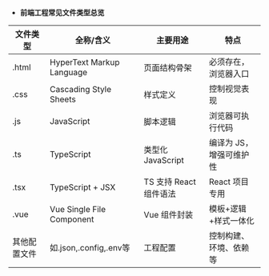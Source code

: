 * **前端工程常见文件类型总览**
  
|文件类型|全称/含义|主要用途|特点|
|---|---|---|--|
|.html|HyperText Markup Language	|页面结构骨架	|必须存在，浏览器入口|
|.css|Cascading Style Sheets	|样式定义	|控制视觉表现|
|.js|JavaScript	|脚本逻辑	|浏览器可执行代码|
|.ts|TypeScript	|类型化 JavaScript	|编译为 JS，增强可维护性|
|.tsx|TypeScript + JSX	|TS 支持 React 组件语法	|React 项目专用|
|.vue|Vue Single File Component	|Vue 组件封装	|模板+逻辑+样式一体化|
|其他配置文件	|如.json,.config,.env等	|工程配置	|控制构建、环境、依赖等|
